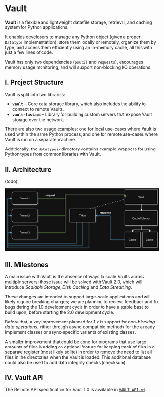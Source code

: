 # Vault

**Vault** is a flexible and lightweight data/file storage, retrieval, and caching system for Python applications.  

It enables developers to manage any Python object (given a proper `Datatype` implementation), store them locally or remotely, organize them by type, and access them efficiently using an in-memory cache, all this with just a few lines of code.  

Vault has only two dependencies (`psutil` and `requests`), encourages memory usage monitoring, and will support non-blocking I/O operations.

## I. Project Structure

Vault is split into two libraries:

- **`vault`** – Core data storage library, which also includes the ability to connect to remote Vaults.
- **`vault-fastapi`** – Library for building custom servers that expose Vault storage over the network.

There are also two usage examples: one for local use-cases where Vault is used within the same Python process, and one for remote use-cases where Vault is run on a separate machine.  

Additionally, the `datatypes/` directory contains example wrappers for using Python types from common libraries with Vault.


## II. Architecture

(todo)

![Diagram for showing the core in-memory cache for accessing data](https://github.com/djtech-dev/vault/blob/fe1bf1beffe63cf73cb1e049c6383c0a762f2aa8/.readme_assets/system_architecture_1.png)

## III. Milestones

A main issue with Vault is the absence of ways to scale Vaults across multiple servers: those issue will be solved with Vault 2.0, which will introduce *Scalable Storage*, *Disk Caching* and *Data Streaming*.

These changes are intended to support large-scale applications and will likely require breaking changes; we are planning to recieve feedback and fix bugs during the 1.0 development cycle in order to have a stable base to build upon, before starting the 2.0 development cycle.

Before that, a key improvement planned for 1.x is support for *non-blocking data operations*, either through async-compatible methods for the already implement classes or async-specific variants of existing classes.

A smaller improvement that could be done for programs that use large amounts of files is adding an optional feature for keeping track of files in a separate register (most likely sqlite) in order to remove the need to list all files in the directories when the Vault is loaded. This additional database could also be used to add data integrity checks (checksum).

## IV. Vault API

The Remote API specification for Vault 1.0 is available in [`VAULT_API.md`](./VAULT_API.md).
